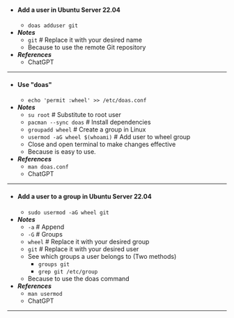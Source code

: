 - #### Add a user in Ubuntu Server 22.04
    - `doas adduser git`
- ***Notes***
    - `git` # Replace it with your desired name
    - Because to use the remote Git repository
- ***References***
    - ChatGPT
- ---
- #### Use "doas"
    - `echo 'permit :wheel' >> /etc/doas.conf`
- ***Notes***
    - `su root` # Substitute to root user
    - `pacman --sync doas` # Install dependencies
    - `groupadd wheel` # Create a group in Linux
    - `usermod -aG wheel $(whoami)` # Add user to wheel group
    - Close and open terminal to make changes effective
    - Because is easy to use.
- ***References***
    - `man doas.conf`
    - ChatGPT
- ---
- #### Add a user to a group in Ubuntu Server 22.04
    - `sudo usermod -aG wheel git`
- ***Notes***
    - `-a` # Append
    - `-G` # Groups
    - `wheel` # Replace it with your desired group
    - `git` # Replace it with your desired user
    - See which groups a user belongs to (Two methods)
        - `groups git`
        - `grep git /etc/group`
    - Because to use the doas command
- ***References***
    - `man usermod`
    - ChatGPT
- ---
